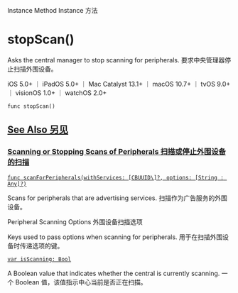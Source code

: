 Instance Method Instance 方法

# stopScan() 

Asks the central manager to stop scanning for peripherals.
要求中央管理器停止扫描外围设备。

iOS 5.0+ ｜ iPadOS 5.0+ ｜ Mac Catalyst 13.1+ ｜ macOS 10.7+ ｜ tvOS 9.0+ ｜ visionOS 1.0+ ｜ watchOS 2.0+ 

```
func stopScan()
```



## [See Also 另见](https://developer.apple.com/documentation/corebluetooth/cbcentralmanager/stopscan()#see-also)

### [Scanning or Stopping Scans of Peripherals 扫描或停止外围设备的扫描](https://developer.apple.com/documentation/corebluetooth/cbcentralmanager/stopscan()#Scanning-or-Stopping-Scans-of-Peripherals)

[`func scanForPeripherals(withServices: [CBUUID\]?, options: [String : Any]?)`](https://developer.apple.com/documentation/corebluetooth/cbcentralmanager/scanforperipherals(withservices:options:))

Scans for peripherals that are advertising services.
扫描作为广告服务的外围设备。



Peripheral Scanning Options
外围设备扫描选项

Keys used to pass options when scanning for peripherals.
用于在扫描外围设备时传递选项的键。

[`var isScanning: Bool`](https://developer.apple.com/documentation/corebluetooth/cbcentralmanager/isscanning)

A Boolean value that indicates whether the central is currently scanning.
一个 Boolean 值，该值指示中心当前是否正在扫描。
